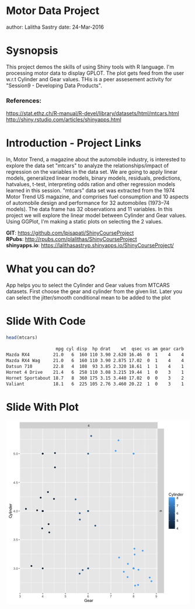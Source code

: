 Motor Data Project
========================================================
author: Lalitha Sastry
date: 24-Mar-2016

Sysnopsis
========================================================

This project demos the skills of using Shiny tools with R language. I'm processing motor data to display GPLOT. The plot gets feed from the user w.r.t Cylinder and Gear values. THis is a peer assesement activity for "Session9 - Developing Data Products".

### References:
https://stat.ethz.ch/R-manual/R-devel/library/datasets/html/mtcars.html
http://shiny.rstudio.com/articles/shinyapps.html

Introduction - Project Links
========================================================

In, Motor Trend, a magazine about the automobile industry, is interested to explore the data set "mtcars" to analyze the relationships/impact of regression on the variables in the data set. We are going to apply linear models, generalized linear models, binary models, residuals, predictions, hatvalues, t-test, interpreting odds ration and other regression models learned in this session. "mtcars" data set was extracted from the 1974 Motor Trend US magazine, and comprises fuel consumption and 10 aspects of automobile design and performance for 32 automobiles (1973–74 models). The data frame has 32 observations and 11 variables.
In this project we will explore the linear model between Cylinder and Gear values. Using GGPlot, I'm making a static plots on selecting the 2 values.

**GIT**: https://github.com/lpisapati/ShinyCourseProject  
**RPubs**: http://rpubs.com/plalithas/ShinyCourseProject  
**shinyapps.io**: https://lalithasastryp.shinyapps.io/ShinyCourseProject/

What you can do?
========================================================
App helps you to select the Cylinder and Gear values from MTCARS datasets.
First choose the gear and cylinder from the given list. Later you can select the jitter/smooth conditional mean to be added to the plot


Slide With Code
========================================================


```r
head(mtcars)
```

```
                   mpg cyl disp  hp drat    wt  qsec vs am gear carb
Mazda RX4         21.0   6  160 110 3.90 2.620 16.46  0  1    4    4
Mazda RX4 Wag     21.0   6  160 110 3.90 2.875 17.02  0  1    4    4
Datsun 710        22.8   4  108  93 3.85 2.320 18.61  1  1    4    1
Hornet 4 Drive    21.4   6  258 110 3.08 3.215 19.44  1  0    3    1
Hornet Sportabout 18.7   8  360 175 3.15 3.440 17.02  0  0    3    2
Valiant           18.1   6  225 105 2.76 3.460 20.22  1  0    3    1
```

Slide With Plot
========================================================

![plot of chunk unnamed-chunk-2](Project-figure/unnamed-chunk-2-1.png)

